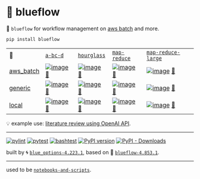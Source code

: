 # 📜 blueflow

📜 `blueflow` for workflow management on [aws batch](https://aws.amazon.com/batch/) and more.

```bash
pip install blueflow
```

|   |   |   |   |   |
| --- | --- | --- | --- | --- |
| 📜 | [`a-bc-d`](./patterns/a-bc-d.dot) | [`hourglass`](./patterns/hourglass.dot) | [`map-reduce`](./patterns/map-reduce.dot) | [`map-reduce-large`](./patterns/map-reduce-large.dot) |
| [aws_batch](./runners/aws_batch.py) | [![image](https://kamangir-public.s3.ca-central-1.amazonaws.com/aws_batch-a-bc-d/workflow.gif?raw=true&random=mi4rfj83b7yqieuc)](https://kamangir-public.s3.ca-central-1.amazonaws.com/aws_batch-a-bc-d/workflow.gif?raw=true&random=mi4rfj83b7yqieuc) [🔗](https://kamangir-public.s3.ca-central-1.amazonaws.com/aws_batch-a-bc-d/workflow.gif?raw=true&random=mi4rfj83b7yqieuc) | [![image](https://kamangir-public.s3.ca-central-1.amazonaws.com/aws_batch-hourglass/workflow.gif?raw=true&random=iwsk1qgdnx9d9hp8)](https://kamangir-public.s3.ca-central-1.amazonaws.com/aws_batch-hourglass/workflow.gif?raw=true&random=iwsk1qgdnx9d9hp8) [🔗](https://kamangir-public.s3.ca-central-1.amazonaws.com/aws_batch-hourglass/workflow.gif?raw=true&random=iwsk1qgdnx9d9hp8) | [![image](https://kamangir-public.s3.ca-central-1.amazonaws.com/aws_batch-map-reduce/workflow.gif?raw=true&random=kuidlbmvv9ouh8c6)](https://kamangir-public.s3.ca-central-1.amazonaws.com/aws_batch-map-reduce/workflow.gif?raw=true&random=kuidlbmvv9ouh8c6) [🔗](https://kamangir-public.s3.ca-central-1.amazonaws.com/aws_batch-map-reduce/workflow.gif?raw=true&random=kuidlbmvv9ouh8c6) | [![image](https://kamangir-public.s3.ca-central-1.amazonaws.com/aws_batch-map-reduce-large/workflow.gif?raw=true&random=xkw6v8iop4m7lw83)](https://kamangir-public.s3.ca-central-1.amazonaws.com/aws_batch-map-reduce-large/workflow.gif?raw=true&random=xkw6v8iop4m7lw83) [🔗](https://kamangir-public.s3.ca-central-1.amazonaws.com/aws_batch-map-reduce-large/workflow.gif?raw=true&random=xkw6v8iop4m7lw83) |
| [generic](./runners/generic.py) | [![image](https://kamangir-public.s3.ca-central-1.amazonaws.com/generic-a-bc-d/workflow.gif?raw=true&random=peipfgvlutuvz8e5)](https://kamangir-public.s3.ca-central-1.amazonaws.com/generic-a-bc-d/workflow.gif?raw=true&random=peipfgvlutuvz8e5) [🔗](https://kamangir-public.s3.ca-central-1.amazonaws.com/generic-a-bc-d/workflow.gif?raw=true&random=peipfgvlutuvz8e5) | [![image](https://kamangir-public.s3.ca-central-1.amazonaws.com/generic-hourglass/workflow.gif?raw=true&random=x26ncfwlgx53krys)](https://kamangir-public.s3.ca-central-1.amazonaws.com/generic-hourglass/workflow.gif?raw=true&random=x26ncfwlgx53krys) [🔗](https://kamangir-public.s3.ca-central-1.amazonaws.com/generic-hourglass/workflow.gif?raw=true&random=x26ncfwlgx53krys) | [![image](https://kamangir-public.s3.ca-central-1.amazonaws.com/generic-map-reduce/workflow.gif?raw=true&random=zmnkmd6t2zet9u3f)](https://kamangir-public.s3.ca-central-1.amazonaws.com/generic-map-reduce/workflow.gif?raw=true&random=zmnkmd6t2zet9u3f) [🔗](https://kamangir-public.s3.ca-central-1.amazonaws.com/generic-map-reduce/workflow.gif?raw=true&random=zmnkmd6t2zet9u3f) | [![image](https://kamangir-public.s3.ca-central-1.amazonaws.com/generic-map-reduce-large/workflow.gif?raw=true&random=jwdt32ab3f8dn9nv)](https://kamangir-public.s3.ca-central-1.amazonaws.com/generic-map-reduce-large/workflow.gif?raw=true&random=jwdt32ab3f8dn9nv) [🔗](https://kamangir-public.s3.ca-central-1.amazonaws.com/generic-map-reduce-large/workflow.gif?raw=true&random=jwdt32ab3f8dn9nv) |
| [local](./runners/local.py) | [![image](https://kamangir-public.s3.ca-central-1.amazonaws.com/local-a-bc-d/workflow.gif?raw=true&random=li5geidfku8yeupt)](https://kamangir-public.s3.ca-central-1.amazonaws.com/local-a-bc-d/workflow.gif?raw=true&random=li5geidfku8yeupt) [🔗](https://kamangir-public.s3.ca-central-1.amazonaws.com/local-a-bc-d/workflow.gif?raw=true&random=li5geidfku8yeupt) | [![image](https://kamangir-public.s3.ca-central-1.amazonaws.com/local-hourglass/workflow.gif?raw=true&random=zshj68lzhyobdl2n)](https://kamangir-public.s3.ca-central-1.amazonaws.com/local-hourglass/workflow.gif?raw=true&random=zshj68lzhyobdl2n) [🔗](https://kamangir-public.s3.ca-central-1.amazonaws.com/local-hourglass/workflow.gif?raw=true&random=zshj68lzhyobdl2n) | [![image](https://kamangir-public.s3.ca-central-1.amazonaws.com/local-map-reduce/workflow.gif?raw=true&random=iq10m4iqaw4xdn9y)](https://kamangir-public.s3.ca-central-1.amazonaws.com/local-map-reduce/workflow.gif?raw=true&random=iq10m4iqaw4xdn9y) [🔗](https://kamangir-public.s3.ca-central-1.amazonaws.com/local-map-reduce/workflow.gif?raw=true&random=iq10m4iqaw4xdn9y) | [![image](https://kamangir-public.s3.ca-central-1.amazonaws.com/local-map-reduce-large/workflow.gif?raw=true&random=3vv4syu9sjicefax)](https://kamangir-public.s3.ca-central-1.amazonaws.com/local-map-reduce-large/workflow.gif?raw=true&random=3vv4syu9sjicefax) [🔗](https://kamangir-public.s3.ca-central-1.amazonaws.com/local-map-reduce-large/workflow.gif?raw=true&random=3vv4syu9sjicefax) |

💡 example use: [literature review using OpenAI API](https://github.com/kamangir/openai-commands/tree/main/openai_commands/literature_review).


---


[![pylint](https://github.com/kamangir/notebooks-and-scripts/actions/workflows/pylint.yml/badge.svg)](https://github.com/kamangir/notebooks-and-scripts/actions/workflows/pylint.yml) [![pytest](https://github.com/kamangir/notebooks-and-scripts/actions/workflows/pytest.yml/badge.svg)](https://github.com/kamangir/notebooks-and-scripts/actions/workflows/pytest.yml) [![bashtest](https://github.com/kamangir/notebooks-and-scripts/actions/workflows/bashtest.yml/badge.svg)](https://github.com/kamangir/notebooks-and-scripts/actions/workflows/bashtest.yml) [![PyPI version](https://img.shields.io/pypi/v/blueflow.svg)](https://pypi.org/project/blueflow/) [![PyPI - Downloads](https://img.shields.io/pypi/dd/blueflow)](https://pypistats.org/packages/blueflow)

built by 🌀 [`blue_options-4.223.1`](https://github.com/kamangir/awesome-bash-cli), based on 📜 [`blueflow-4.853.1`](https://github.com/kamangir/notebooks-and-scripts).

---

used to be [`notebooks-and-scripts`](https://pypi.org/project/notebooks-and-scripts/).
